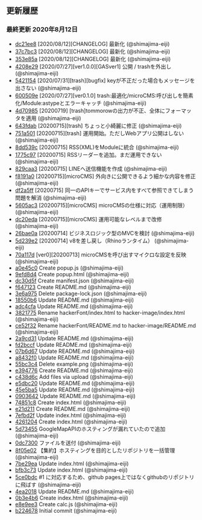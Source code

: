 ## 更新履歴

### 最終更新 2020年8月12日
- [dc21ee8](https://github.com/shimajima-eiji/Hosting/commit/dc21ee8d431ed7f08899e7343874181fa845191e) [2020/08/12][CHANGELOG] 最新化 (@shimajima-eiji)
- [37c7bc3](https://github.com/shimajima-eiji/Hosting/commit/37c7bc32d8b8ebe471bf2f1bad24dd8eaab9c01f) [2020/08/12][CHANGELOG] 最新化 (@shimajima-eiji)
- [353e85a](https://github.com/shimajima-eiji/Hosting/commit/353e85a8cf53ea31ede3aca4c6927c3db753e729) [2020/08/12][CHANGELOG] 最新化 (@shimajima-eiji)
- [4208e29](https://github.com/shimajima-eiji/Hosting/commit/4208e2988505494841f686055ac53a9abbf57a6b) [2020/07/27][ver1.0.0][GASver1] 公開 / trashを外出し (@shimajima-eiji)
- [5421154](https://github.com/shimajima-eiji/Hosting/commit/54211545cbce3d05bad17d655ddbe2b1b8992716) [2020/07/31][trash][bugfix] keyが不正だった場合もメッセージを出さない (@shimajima-eiji)
- [600509e](https://github.com/shimajima-eiji/Hosting/commit/600509e28c1d0bc3bf5b34c46f60f83282d6cffe) [2020/07/27][ver0.1.0] trash:最適化/microCMS:呼び出しを簡素化/Module:astypeとエラーキャッチ (@shimajima-eiji)
- [4d70985](https://github.com/shimajima-eiji/Hosting/commit/4d70985c486319a20554c12be24e7725913b4915) [20200719] [trash]tommorowの出力が不正、全体にフォーマッタを適用 (@shimajima-eiji)
- [643fdab](https://github.com/shimajima-eiji/Hosting/commit/643fdab1cbde014252c958619932e807e38c9d29) [20200715][trash] ちょっと小綺麗に修正 (@shimajima-eiji)
- [751a501](https://github.com/shimajima-eiji/Hosting/commit/751a501270aa4069afcd427914251dc76fb30b10) [20200715][trash] 運用開始。ただしWebアプリ公開はしない (@shimajima-eiji)
- [8dd539c](https://github.com/shimajima-eiji/Hosting/commit/8dd539c3cdc35899dc940b97e979c040ac8c71d5) [20200715] RSS(XML)をModuleに統合 (@shimajima-eiji)
- [1775c97](https://github.com/shimajima-eiji/Hosting/commit/1775c97a4845d423ffd10cd1e0abd271962a7be7) [20200715] RSSリーダーを追加。まだ運用できない (@shimajima-eiji)
- [829caa3](https://github.com/shimajima-eiji/Hosting/commit/829caa30bfa602f24e9a4e8df1c25c5a2f428ce3) [20200715] LINEへ送信機能を作成 (@shimajima-eiji)
- [f8191a0](https://github.com/shimajima-eiji/Hosting/commit/f8191a070eb00e7a5c404cbbe7a6cbde85000abe) [20200715][microCMS] 外向きに公開できるよう細かな内容を修正 (@shimajima-eiji)
- [df2a5ff](https://github.com/shimajima-eiji/Hosting/commit/df2a5ff68ed592835f17f021472df34ed09fba46) [20200715] 同一のAPIキーでサービス内をすべて参照できてしまう問題を解消 (@shimajima-eiji)
- [5605ac3](https://github.com/shimajima-eiji/Hosting/commit/5605ac3091bdaccffa5c0cd23123343466994994) [20200715][microCMS] microCMSの仕様に対応（運用制限） (@shimajima-eiji)
- [dc20eda](https://github.com/shimajima-eiji/Hosting/commit/dc20eda1d94fdccfcadf6d48c4e97c46d34e39c9) [20200715][microCMS] 運用可能なレベルまで改修 (@shimajima-eiji)
- [26bae0a](https://github.com/shimajima-eiji/Hosting/commit/26bae0a5d9fed1f9887e2172ffd110d37436f781) [20200714] ビジネスロジック型のMVCを検討 (@shimajima-eiji)
- [5d239e2](https://github.com/shimajima-eiji/Hosting/commit/5d239e2754807181cfefcad431a82e02fd1f49af) [20200714] v8を差し戻し（Rhinoランタイム） (@shimajima-eiji)
- [70a117d](https://github.com/shimajima-eiji/Hosting/commit/70a117d80a414bc66c25809d41436e05b6f66398) [ver0][20200713] microCMSを呼び出すマイクロな設定を反映 (@shimajima-eiji)
- [a0e45c0](https://github.com/shimajima-eiji/Hosting/commit/a0e45c0a386dd8e13bf0d4ce19f41908a4ffd292) Create popup.js (@shimajima-eiji)
- [9efd8d4](https://github.com/shimajima-eiji/Hosting/commit/9efd8d4ac49252dc1f1c2ab13295ffe474adb05e) Create popup.html (@shimajima-eiji)
- [dc30d5f](https://github.com/shimajima-eiji/Hosting/commit/dc30d5fd054aff24e0b46d023ac0e6d96b3bffba) Create manifest.json (@shimajima-eiji)
- [f647123](https://github.com/shimajima-eiji/Hosting/commit/f647123fd4dbc1244ddefc838d8e4561c311678d) Create README.md (@shimajima-eiji)
- [3e6a975](https://github.com/shimajima-eiji/Hosting/commit/3e6a975fc69efc4f5365b26a858c9854030bfc17) Delete package-lock.json (@shimajima-eiji)
- [18550b6](https://github.com/shimajima-eiji/Hosting/commit/18550b64ea5a967062267ff141ae6f2ea6efb6e7) Update README.md (@shimajima-eiji)
- [adc4cfa](https://github.com/shimajima-eiji/Hosting/commit/adc4cfa492f04d9acc46346e1025bdf030323c46) Update README.md (@shimajima-eiji)
- [3821775](https://github.com/shimajima-eiji/Hosting/commit/3821775bac1305f10e3899f7be5f463e1a9558a3) Rename hackerFont/index.html to hacker-image/index.html (@shimajima-eiji)
- [ce52f32](https://github.com/shimajima-eiji/Hosting/commit/ce52f32b035c309d575f24574e86216d198e8c98) Rename hackerFont/README.md to hacker-image/README.md (@shimajima-eiji)
- [2a9cd31](https://github.com/shimajima-eiji/Hosting/commit/2a9cd3183c024ea386e637c2b20edeedd46213a5) Update README.md (@shimajima-eiji)
- [fd2bccf](https://github.com/shimajima-eiji/Hosting/commit/fd2bccfd4fb8a1162d2eec4a751d16f438688066) Update README.md (@shimajima-eiji)
- [07b6d67](https://github.com/shimajima-eiji/Hosting/commit/07b6d6779ed2f68b28e6bfac9ea62af0da13f4fb) Update README.md (@shimajima-eiji)
- [a8432f0](https://github.com/shimajima-eiji/Hosting/commit/a8432f0740a443862a3c50a7626a47869a27003a) Update README.md (@shimajima-eiji)
- [55bc3c4](https://github.com/shimajima-eiji/Hosting/commit/55bc3c49b36329211c22d89f108810cc9c82b71e) Delete example.png (@shimajima-eiji)
- [e394776](https://github.com/shimajima-eiji/Hosting/commit/e394776cf6c51eec271ea0ce77361b3758463570) Create README.md (@shimajima-eiji)
- [c438d6c](https://github.com/shimajima-eiji/Hosting/commit/c438d6ccb0758710195c0cde76297fdd9c60e4f6) Add files via upload (@shimajima-eiji)
- [e5dbc20](https://github.com/shimajima-eiji/Hosting/commit/e5dbc203468298cb13b5e3faaacdc28efda24cec) Update README.md (@shimajima-eiji)
- [45e5ba5](https://github.com/shimajima-eiji/Hosting/commit/45e5ba59aeac059584539bc3f9444cf649db4e2f) Update README.md (@shimajima-eiji)
- [0903642](https://github.com/shimajima-eiji/Hosting/commit/0903642924cbadb27d44ff904d552213ce95bece) Update README.md (@shimajima-eiji)
- [74851c8](https://github.com/shimajima-eiji/Hosting/commit/74851c83fdb1e0c81600f6c1b3eafac450db62eb) Create index.html (@shimajima-eiji)
- [e21d211](https://github.com/shimajima-eiji/Hosting/commit/e21d211565c8ce58353515e82afe81031f1334ca) Create README.md (@shimajima-eiji)
- [7efbd2f](https://github.com/shimajima-eiji/Hosting/commit/7efbd2fc191994f54479e488610a5b946fcbd952) Update index.html (@shimajima-eiji)
- [4261204](https://github.com/shimajima-eiji/Hosting/commit/42612046b3622df6c4408c4be5702bf24a8e7902) Create index.html (@shimajima-eiji)
- [5d73455](https://github.com/shimajima-eiji/Hosting/commit/5d734551ec4a70c5f6627b5d942452dc872dd90f) GoogleMapAPIのホスティングが漏れていたので追加 (@shimajima-eiji)
- [0dc7300](https://github.com/shimajima-eiji/Hosting/commit/0dc730082003c48ef416d9c68d940be609ca25f6) ファイルを送付 (@shimajima-eiji)
- [8f05e02](https://github.com/shimajima-eiji/Hosting/commit/8f05e02772fe144f8f5622c2a30c68794b1a1de9) 【集約】ホスティングを目的としたリポジトリを一括管理 (@shimajima-eiji)
- [7be29ea](https://github.com/shimajima-eiji/Hosting/commit/7be29eaf11aa0e562208997d4f83b9d2899aa620) Update index.html (@shimajima-eiji)
- [bfb3c73](https://github.com/shimajima-eiji/Hosting/commit/bfb3c73398a4f070525e552e2cd5a78b8d583652) Update index.html (@shimajima-eiji)
- [5ce0bdc](https://github.com/shimajima-eiji/Hosting/commit/5ce0bdc35abba664506e49c55a8b97475b0d36c3) #1 に対応するため、github pages上ではなくgithubのリポジトリに飛ばす (@shimajima-eiji)
- [4ea2018](https://github.com/shimajima-eiji/Hosting/commit/4ea20182139b7e5c5b183832b5f76a132c98428b) Update README.md (@shimajima-eiji)
- [0b3e4b6](https://github.com/shimajima-eiji/Hosting/commit/0b3e4b64e10f95e2a1bf812f53662877826e7775) Create index.html (@shimajima-eiji)
- [e8e9ee3](https://github.com/shimajima-eiji/Hosting/commit/e8e9ee344b1be79fe720f967f8ad51f1b0576a8d) Create calc.js (@shimajima-eiji)
- [b224678](https://github.com/shimajima-eiji/Hosting/commit/b2246783f05308bf90aa57ca2dec94e48537b122) Initial commit (@shimajima-eiji)